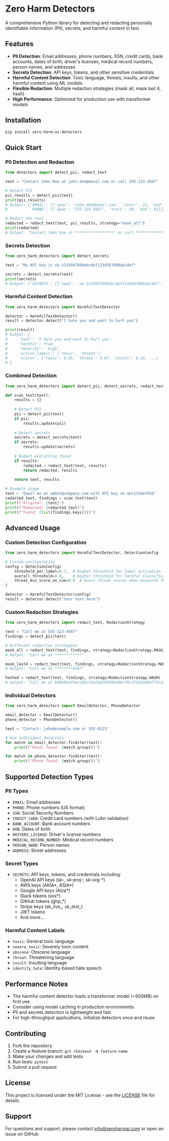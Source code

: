 # Zero Harm Detectors

A comprehensive Python library for detecting and redacting personally identifiable information (PII), secrets, and harmful content in text.

## Features

- **PII Detection**: Email addresses, phone numbers, SSN, credit cards, bank accounts, dates of birth, driver's licenses, medical record numbers, person names, and addresses
- **Secrets Detection**: API keys, tokens, and other sensitive credentials
- **Harmful Content Detection**: Toxic language, threats, insults, and other harmful content using ML models
- **Flexible Redaction**: Multiple redaction strategies (mask all, mask last 4, hash)
- **High Performance**: Optimized for production use with transformer models

## Installation

```bash
pip install zero-harm-ai-detectors
```

## Quick Start

### PII Detection and Redaction

```python
from detectors import detect_pii, redact_text

text = "Contact John Doe at john.doe@email.com or call 555-123-4567"

# Detect PII
pii_results = detect_pii(text)
print(pii_results)
# Output: {'EMAIL': [{'span': 'john.doe@email.com', 'start': 22, 'end': 40}], 
#          'PHONE': [{'span': '555-123-4567', 'start': 49, 'end': 61}]}

# Redact the text
redacted = redact_text(text, pii_results, strategy="mask_all")
print(redacted)
# Output: "Contact John Doe at ****************** or call ************"
```

### Secrets Detection

```python
from zero_harm_detectors import detect_secrets

text = "My API key is sk-1234567890abcdef1234567890abcdef"

secrets = detect_secrets(text)
print(secrets)
# Output: {'SECRETS': [{'span': 'sk-1234567890abcdef1234567890abcdef', 'start': 14, 'end': 46}]}
```

### Harmful Content Detection

```python
from zero_harm_detectors import HarmfulTextDetector

detector = HarmfulTextDetector()
result = detector.detect("I hate you and want to hurt you")

print(result)
# Output: {
#     'text': 'I hate you and want to hurt you',
#     'harmful': True,
#     'severity': 'high',
#     'active_labels': ['toxic', 'threat'],
#     'scores': {'toxic': 0.95, 'threat': 0.87, 'insult': 0.23, ...}
# }
```

### Combined Detection

```python
from zero_harm_detectors import detect_pii, detect_secrets, redact_text

def scan_text(text):
    results = {}
    
    # Detect PII
    pii = detect_pii(text)
    if pii:
        results.update(pii)
    
    # Detect secrets
    secrets = detect_secrets(text)
    if secrets:
        results.update(secrets)
    
    # Redact everything found
    if results:
        redacted = redact_text(text, results)
        return redacted, results
    
    return text, results

# Example usage
text = "Email me at admin@company.com with API key sk-abc123def456"
redacted_text, findings = scan_text(text)
print(f"Original: {text}")
print(f"Redacted: {redacted_text}")
print(f"Found: {list(findings.keys())}")
```

## Advanced Usage

### Custom Detection Configuration

```python
from zero_harm_detectors import HarmfulTextDetector, DetectionConfig

# Custom configuration
config = DetectionConfig(
    threshold_per_label=0.7,  # Higher threshold for label activation
    overall_threshold=0.8,    # Higher threshold for harmful classification
    threat_min_score_on_cue=0.9  # Boost threat scores when keywords found
)

detector = HarmfulTextDetector(config)
result = detector.detect("Your text here")
```

### Custom Redaction Strategies

```python
from zero_harm_detectors import redact_text, RedactionStrategy

text = "Call me at 555-123-4567"
findings = detect_pii(text)

# Different redaction strategies
mask_all = redact_text(text, findings, strategy=RedactionStrategy.MASK_ALL)
# Output: "Call me at ************"

mask_last4 = redact_text(text, findings, strategy=RedactionStrategy.MASK_LAST4)
# Output: "Call me at ********4567"

hashed = redact_text(text, findings, strategy=RedactionStrategy.HASH)
# Output: "Call me at 8d969eef6ecad3c29a3a629280e686cf0c3f5d5a86aff3ca12020c923adc6c92"
```

### Individual Detectors

```python
from zero_harm_detectors import EmailDetector, PhoneDetector

email_detector = EmailDetector()
phone_detector = PhoneDetector()

text = "Contact: john@example.com or 555-0123"

# Use individual detectors
for match in email_detector.finditer(text):
    print(f"Email found: {match.group()}")

for match in phone_detector.finditer(text):
    print(f"Phone found: {match.group()}")
```

## Supported Detection Types

### PII Types
- `EMAIL`: Email addresses
- `PHONE`: Phone numbers (US format)
- `SSN`: Social Security Numbers
- `CREDIT_CARD`: Credit card numbers (with Luhn validation)
- `BANK_ACCOUNT`: Bank account numbers
- `DOB`: Dates of birth
- `DRIVERS_LICENSE`: Driver's license numbers
- `MEDICAL_RECORD_NUMBER`: Medical record numbers
- `PERSON_NAME`: Person names
- `ADDRESS`: Street addresses

### Secret Types
- `SECRETS`: API keys, tokens, and credentials including:
  - OpenAI API keys (sk-*, sk-proj-*, sk-org-*)
  - AWS keys (AKIA*, ASIA*)
  - Google API keys (AIza*)
  - Slack tokens (xox*)
  - GitHub tokens (ghp_*)
  - Stripe keys (sk_live_*, sk_test_*)
  - JWT tokens
  - And more...

### Harmful Content Labels
- `toxic`: General toxic language
- `severe_toxic`: Severely toxic content
- `obscene`: Obscene language
- `threat`: Threatening language
- `insult`: Insulting language
- `identity_hate`: Identity-based hate speech

## Performance Notes

- The harmful content detector loads a transformer model (~500MB) on first use
- Consider using model caching in production environments
- PII and secrets detection is lightweight and fast
- For high-throughput applications, initialize detectors once and reuse

## Contributing

1. Fork the repository
2. Create a feature branch: `git checkout -b feature-name`
3. Make your changes and add tests
4. Run tests: `pytest`
5. Submit a pull request

## License

This project is licensed under the MIT License - see the [LICENSE](LICENSE) file for details.

## Support

For questions and support, please contact [info@zeroharmai.com](mailto:info@zeroharmai.com) or open an issue on GitHub.